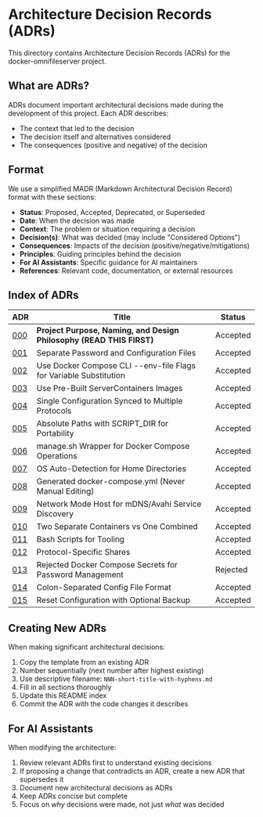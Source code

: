 # Architecture Decision Records (ADRs)

This directory contains Architecture Decision Records (ADRs) for the docker-omnifileserver project.

## What are ADRs?

ADRs document important architectural decisions made during the development of this project. Each ADR describes:
- The context that led to the decision
- The decision itself and alternatives considered
- The consequences (positive and negative) of the decision

## Format

We use a simplified MADR (Markdown Architectural Decision Record) format with these sections:

- **Status**: Proposed, Accepted, Deprecated, or Superseded
- **Date**: When the decision was made
- **Context**: The problem or situation requiring a decision
- **Decision(s)**: What was decided (may include "Considered Options")
- **Consequences**: Impacts of the decision (positive/negative/mitigations)
- **Principles**: Guiding principles behind the decision
- **For AI Assistants**: Specific guidance for AI maintainers
- **References**: Relevant code, documentation, or external resources

## Index of ADRs

| ADR | Title | Status |
|-----|-------|--------|
| [000](000-project-purpose-and-naming.md) | **Project Purpose, Naming, and Design Philosophy (READ THIS FIRST)** | Accepted |
| [001](001-separate-password-and-config-files.md) | Separate Password and Configuration Files | Accepted |
| [002](002-cli-env-file-flags-for-substitution.md) | Use Docker Compose CLI --env-file Flags for Variable Substitution | Accepted |
| [003](003-use-servercontainers-images.md) | Use Pre-Built ServerContainers Images | Accepted |
| [004](004-single-config-synced-to-multiple-protocols.md) | Single Configuration Synced to Multiple Protocols | Accepted |
| [005](005-absolute-paths-with-script-dir.md) | Absolute Paths with SCRIPT_DIR for Portability | Accepted |
| [006](006-manage-sh-wrapper-for-docker-compose.md) | manage.sh Wrapper for Docker Compose Operations | Accepted |
| [007](007-os-auto-detection-for-home-directories.md) | OS Auto-Detection for Home Directories | Accepted |
| [008](008-generated-docker-compose.md) | Generated docker-compose.yml (Never Manual Editing) | Accepted |
| [009](009-network-mode-host.md) | Network Mode Host for mDNS/Avahi Service Discovery | Accepted |
| [010](010-two-separate-containers.md) | Two Separate Containers vs One Combined | Accepted |
| [011](011-bash-scripting-for-tooling.md) | Bash Scripts for Tooling | Accepted |
| [012](012-protocol-specific-shares.md) | Protocol-Specific Shares | Accepted |
| [013](013-rejected-docker-compose-secrets.md) | Rejected Docker Compose Secrets for Password Management | Rejected |
| [014](014-colon-separated-config-format.md) | Colon-Separated Config File Format | Accepted |
| [015](015-reset-with-optional-backup.md) | Reset Configuration with Optional Backup | Accepted |

## Creating New ADRs

When making significant architectural decisions:

1. Copy the template from an existing ADR
2. Number sequentially (next number after highest existing)
3. Use descriptive filename: `NNN-short-title-with-hyphens.md`
4. Fill in all sections thoroughly
5. Update this README index
6. Commit the ADR with the code changes it describes

## For AI Assistants

When modifying the architecture:
1. Review relevant ADRs first to understand existing decisions
2. If proposing a change that contradicts an ADR, create a new ADR that supersedes it
3. Document new architectural decisions as ADRs
4. Keep ADRs concise but complete
5. Focus on *why* decisions were made, not just *what* was decided
